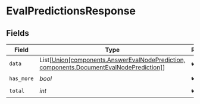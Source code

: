 # EvalPredictionsResponse


## Fields

| Field                                                                                                                      | Type                                                                                                                       | Required                                                                                                                   | Description                                                                                                                |
| -------------------------------------------------------------------------------------------------------------------------- | -------------------------------------------------------------------------------------------------------------------------- | -------------------------------------------------------------------------------------------------------------------------- | -------------------------------------------------------------------------------------------------------------------------- |
| `data`                                                                                                                     | List[[Union[components.AnswerEvalNodePrediction, components.DocumentEvalNodePrediction]](../../models/components/data.md)] | :heavy_check_mark:                                                                                                         | N/A                                                                                                                        |
| `has_more`                                                                                                                 | *bool*                                                                                                                     | :heavy_check_mark:                                                                                                         | N/A                                                                                                                        |
| `total`                                                                                                                    | *int*                                                                                                                      | :heavy_check_mark:                                                                                                         | N/A                                                                                                                        |